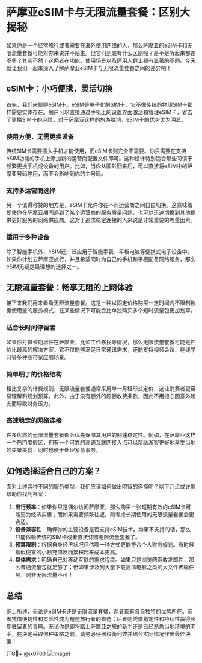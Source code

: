 # 萨摩亚eSIM卡与无限流量套餐：区别大揭秘

如果你是一个经常旅行或者需要在海外使用网络的人，那么萨摩亚的eSIM卡和无限流量套餐可能对你来说并不陌生。但它们到底有什么区别呢？是不是听起来都差不多？其实不然！这两者在功能、使用场景以及适用人群上都有显著的不同。今天就让我们一起来深入了解萨摩亚eSIM卡与无限流量套餐之间的差异吧！

## eSIM卡：小巧便携，灵活切换

首先，我们来聊聊eSIM卡。eSIM是电子化的SIM卡，它不像传统的物理SIM卡那样需要实体存在。用户可以直接通过手机上的设置界面激活和管理eSIM卡，省去了更换SIM卡的麻烦。对于萨摩亚这样的旅游胜地，eSIM卡的优势尤为明显。

### 使用方便，无需更换设备
传统SIM卡需要插入手机才能使用，而eSIM卡则完全不需要。你只需要在支持eSIM功能的手机上添加新的运营商配置文件即可。这种设计特别适合那些习惯于频繁更换手机或设备的用户。比如，当你从国外回来后，可以直接将eSIM中的萨摩亚号码停用，而不会影响到你的主号码。

### 支持多运营商选择
另一个值得称赞的地方是，eSIM卡允许你在不同运营商之间自由切换。这意味着即使你在萨摩亚期间遇到了某个运营商的服务质量问题，也可以迅速切换到其他提供更好服务的网络供应商。这对于追求稳定连接的人来说是非常重要的考量因素。

### 适用于多种设备
除了智能手机外，eSIM还广泛应用于智能手表、平板电脑等便携式电子设备中。如果你计划去萨摩亚旅行，并且希望同时为自己的手机和平板配备网络服务，那么eSIM无疑是最理想的选择之一。

## 无限流量套餐：畅享无阻的上网体验

接下来我们再来看看无限流量套餐。这是一种以固定价格购买一定时间内不限制数据使用量的服务模式，在某些情况下可能会比单独购买多个短时流量包更加划算。

### 适合长时间停留者
如果你打算长期居住在萨摩亚，比如工作移民等情况，那么无限流量套餐可能是性价比最高的解决方案。它不仅能够满足日常通讯需求，还能支持视频会议、在线学习等多种高带宽应用场景。

### 简单明了的价格结构
相比复杂的计费规则，无限流量套餐通常采用单一月租形式定价，这让消费者更容易理解和规划预算。此外，由于没有额外的超额收费条款，因此不用担心因意外超支而导致财务压力。

### 高速稳定的网络连接
许多优质的无限流量套餐都会优先保障其用户的网速稳定性。例如，在萨摩亚这样一个热门度假区，拥有一个可靠的高速互联网接入点可以帮助游客更好地享受当地的美景美食，同时也便于处理紧急事务。

## 如何选择适合自己的方案？

面对上述两种不同的服务类型，我们应该如何做出明智的选择呢？以下几点或许能帮助你找到答案：

1. **出行频率**：如果你只是偶尔访问萨摩亚，那么购买一张短期有效的eSIM卡可能更为经济实惠；而如果需要频繁往返，则考虑长期使用的无限流量套餐会更合适。
2. **设备兼容性**：确保你的主要设备是否支持eSIM技术。如果不支持的话，那么只能依赖传统的SIM卡或者直接订购无限流量套餐了。
3. **预算限制**：根据自身经济状况评估哪一种方式更能符合个人财务规划。有时候看似便宜的小额充值反而累积起来成本更高。
4. **具体需求**：明确自己对移动互联的需求程度。如果只是浏览网页收发邮件，那么普通流量包就足够了；但如果涉及到大量下载高清电影之类的大文件传输任务，则非无限流量不可！

## 总结

综上所述，无论是eSIM卡还是无限流量套餐，两者都有各自独特的优势所在。前者凭借便捷性和灵活性成为短途旅行者的首选；后者则凭借稳定性和持续性赢得长期驻留者的青睐。无论你是即将踏上萨摩亚之旅的新手还是已经熟悉当地环境的老手，在决定采取何种策略之前，请务必仔细权衡利弊并结合实际情况作出最佳决策！

[TG💪+ @jx0703 ![Image](https://github.com/user-attachments/assets/dbca1d08-cadb-493c-b0ec-ad6f7a83f270)]